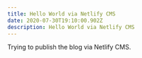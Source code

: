 ```yaml
---
title: Hello World via Netlify CMS
date: 2020-07-30T19:10:00.902Z
description: Hello World via Netlify CMS
---
```

Trying to publish the blog via Netlify CMS.